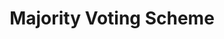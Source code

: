 ---
title: "Majority Voting Scheme"

categories: ['']

tags: ['Majority', 'Voting', 'Scheme']

arwords: 'نظام التصويت للأغلبية'

arexps: []

enwords: ['Majority Voting Scheme']

enexps: []

arlexicons: 'ن'

enlexicons: 'M'

authors: ['Ruqayya Roshdy']

translators: ['']

citations: 'تطبيقات الذكاء الاصطناعي في خدمة اللغة العربية'

sources: 'مركز الملك عبدالله بن عبدالعزيز الدولي لخدمة اللغة العربية'

word: "true"

slug: ""
---